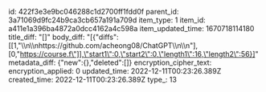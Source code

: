 id: 422f3e3e9bc046288c1d2700ff1fdd0f
parent_id: 3a71069d9fc24b9ca3cb657a191a709d
item_type: 1
item_id: a411e1a396ba4872a0dcc4162a4c598a
item_updated_time: 1670718114180
title_diff: "[]"
body_diff: "[{\"diffs\":[[1,\"\\\n\\\nhttps://github.com/acheong08/ChatGPT\\\n\\\n\"],[0,\"https://course.f\"]],\"start1\":0,\"start2\":0,\"length1\":16,\"length2\":56}]"
metadata_diff: {"new":{},"deleted":[]}
encryption_cipher_text: 
encryption_applied: 0
updated_time: 2022-12-11T00:23:26.389Z
created_time: 2022-12-11T00:23:26.389Z
type_: 13